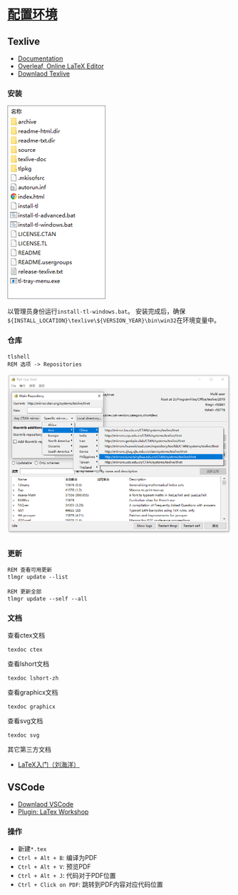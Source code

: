 <link rel="stylesheet" href="https://zhmhbest.gitee.io/hellomathematics/style/index.css">
<script src="https://zhmhbest.gitee.io/hellomathematics/style/index.js"></script>

# [配置环境](./index.html)

## Texlive

- [Documentation](https://tug.org/texlive/doc.html)
- [Overleaf, Online LaTeX Editor](https://www.overleaf.com/)
- [Downlaod Texlive](https://mirrors.tuna.tsinghua.edu.cn/CTAN/systems/texlive/Images/)

### 安装

![texlive_files](.//images/texlive_files.png)

以管理员身份运行`install-tl-windows.bat`。
安装完成后，确保`${INSTALL_LOCATION}\texlive\${VERSION_YEAR}\bin\win32`在环境变量中。

### 仓库

```batch
tlshell
REM 选项 -> Repositories
```

![texlive_repository](.//images/texlive_repository.png)

### 更新

```batch
REM 查看可用更新
tlmgr update --list

REM 更新全部
tlmgr update --self --all
```

### 文档

查看ctex文档

```batch
texdoc ctex
```

查看lshort文档

```batch
texdoc lshort-zh
```

查看graphicx文档

```batch
texdoc graphicx
```

查看svg文档

```batch
texdoc svg
```

其它第三方文档

- [LaTeX入门（刘海洋）](./pdf/LaTeX入门（刘海洋）.pdf)

## VSCode

- [Downlaod VSCode](https://code.visualstudio.com/Download)
- [Plugin: LaTex Workshop](https://marketplace.visualstudio.com/items?itemName=James-Yu.latex-workshop)

### 操作

- 新建`*.tex`
- `Ctrl + Alt + B`: 编译为PDF
- `Ctrl + Alt + V`: 预览PDF
- `Ctrl + Alt + J`: 代码对于PDF位置
- `Ctrl + Click on PDF`: 跳转到PDF内容对应代码位置
